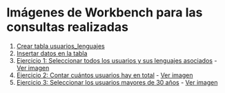 # Imágenes de Workbench para las consultas realizadas

1.  [Crear tabla usuarios_lenguajes](https://github.com/JuanjDes/sql-1/blob/main/imagenes/crea_tabla_usuarios_lenguajes.png)
2.  [Insertar datos en la tabla](https://github.com/JuanjDes/sql-1/blob/main/imagenes/a%C3%B1ado_datos_a_tabla.png)
3.  [Ejercicio 1: Seleccionar todos los usuarios y sus lenguajes asociados](statements.sql#ejercicio-1) -
     [Ver imagen](imagenes/ejercicio1.png)
4.  [Ejercicio 2: Contar cuántos usuarios hay en total](statements.sql#ejercicio-2) -
     [Ver imagen](imagenes/ejercicio2.png)
5.  [Ejercicio 3: Seleccionar los usuarios mayores de 30 años](statements.sql#ejercicio-3) -
     [Ver imagen](imagenes/ejercicio3.png)
